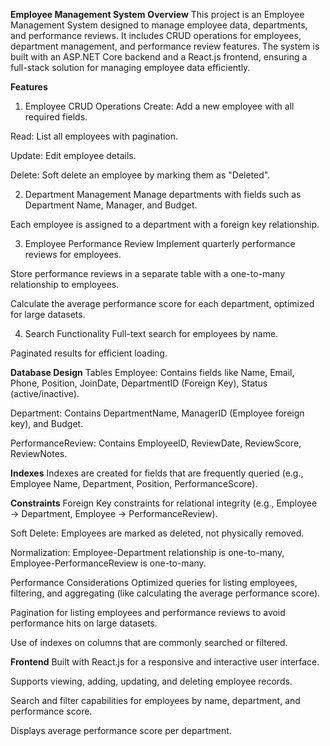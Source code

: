 **Employee Management System**
**Overview**
This project is an Employee Management System designed to manage employee data, departments, and performance reviews. It includes CRUD operations for employees, department management, and performance review features. The system is built with an ASP.NET Core backend and a React.js frontend, ensuring a full-stack solution for managing employee data efficiently.

**Features**
1. Employee CRUD Operations
Create: Add a new employee with all required fields.

Read: List all employees with pagination.

Update: Edit employee details.

Delete: Soft delete an employee by marking them as "Deleted".

2. Department Management
Manage departments with fields such as Department Name, Manager, and Budget.

Each employee is assigned to a department with a foreign key relationship.

3. Employee Performance Review
Implement quarterly performance reviews for employees.

Store performance reviews in a separate table with a one-to-many relationship to employees.

Calculate the average performance score for each department, optimized for large datasets.

4. Search Functionality
Full-text search for employees by name.

Paginated results for efficient loading.

**Database Design**
Tables
Employee: Contains fields like Name, Email, Phone, Position, JoinDate, DepartmentID (Foreign Key), Status (active/inactive).

Department: Contains DepartmentName, ManagerID (Employee foreign key), and Budget.

PerformanceReview: Contains EmployeeID, ReviewDate, ReviewScore, ReviewNotes.

**Indexes**
Indexes are created for fields that are frequently queried (e.g., Employee Name, Department, Position, PerformanceScore).

**Constraints**
Foreign Key constraints for relational integrity (e.g., Employee → Department, Employee → PerformanceReview).

Soft Delete: Employees are marked as deleted, not physically removed.

Normalization: Employee-Department relationship is one-to-many, Employee-PerformanceReview is one-to-many.

Performance Considerations
Optimized queries for listing employees, filtering, and aggregating (like calculating the average performance score).

Pagination for listing employees and performance reviews to avoid performance hits on large datasets.

Use of indexes on columns that are commonly searched or filtered.

**Frontend**
Built with React.js for a responsive and interactive user interface.

Supports viewing, adding, updating, and deleting employee records.

Search and filter capabilities for employees by name, department, and performance score.

Displays average performance score per department.

